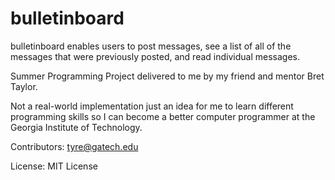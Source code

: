 # bulletinboard
bulletinboard enables users to post messages, see a list of all of the messages that were previously posted, and read individual messages. 

Summer Programming Project delivered to me by my friend and mentor Bret Taylor. 

Not a real-world implementation just an idea for me to learn different programming skills so I can become a better computer programmer at the Georgia Institute of Technology.


Contributors:
tyre@gatech.edu

License:
MIT License

